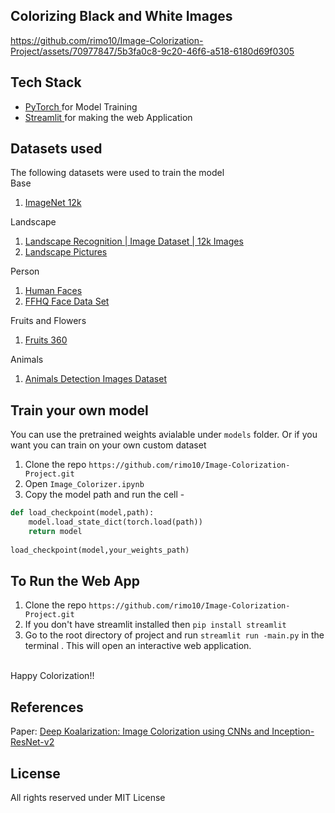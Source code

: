## Colorizing Black and White Images
https://github.com/rimo10/Image-Colorization-Project/assets/70977847/5b3fa0c8-9c20-46f6-a518-6180d69f0305
## Tech Stack
* [PyTorch ](https://pytorch.org/) for Model Training <br>
* [Streamlit ](https://streamlit.io/) for making the web Application

## Datasets used
The following datasets were used to train the model
<br>
Base
1. [ImageNet 12k ](https://www.kaggle.com/datasets/lijiyu/imagenet)
 
Landscape
1. [Landscape Recognition | Image Dataset | 12k Images](https://www.kaggle.com/datasets/utkarshsaxenadn/landscape-recognition-image-dataset-12k-images)
2. [Landscape Pictures ](https://www.kaggle.com/datasets/arnaud58/landscape-pictures)
 
Person
1. [Human Faces ](https://www.kaggle.com/datasets/ashwingupta3012/human-faces)
2. [FFHQ Face Data Set ](https://www.kaggle.com/datasets/greatgamedota/ffhq-face-data-set) 

Fruits and Flowers
1. [Fruits 360 ](https://www.kaggle.com/datasets/moltean/fruits)

Animals
1. [Animals Detection Images Dataset ](https://www.kaggle.com/datasets/antoreepjana/animals-detection-images-dataset)

## Train your own model
You can use the pretrained weights avialable under `models` folder. Or if you want you can train on your own custom dataset 
1. Clone the repo `https://github.com/rimo10/Image-Colorization-Project.git`
2. Open `Image_Colorizer.ipynb` 
3. Copy the model path and run the cell - 
 
 ```python 
 def load_checkpoint(model,path):
     model.load_state_dict(torch.load(path)) 
     return model
     
 load_checkpoint(model,your_weights_path)
 ```
 
 ## To Run the Web App
 1. Clone the repo `https://github.com/rimo10/Image-Colorization-Project.git`
 2. If you don't have streamlit installed then `pip install streamlit`
 3.  Go to the root directory of project and run `streamlit run -main.py` in the terminal . This will open an interactive web application.
 <br>
 Happy Colorization!! 
 
 ## References
 Paper: [Deep Koalarization: Image Colorization using CNNs and Inception-ResNet-v2 ](https://arxiv.org/pdf/1712.03400v1.pdf)
 
## License
All rights reserved under MIT License

